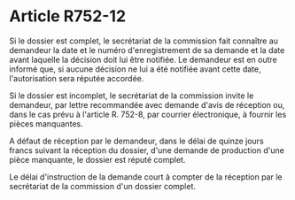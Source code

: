 # Article R752-12

Si le dossier est complet, le secrétariat de la commission fait connaître au demandeur la date et le numéro d'enregistrement de sa demande et la date avant laquelle la décision doit lui être notifiée. Le demandeur est en outre informé que, si aucune décision ne lui a été notifiée avant cette date, l'autorisation sera réputée accordée.

Si le dossier est incomplet, le secrétariat de la commission invite le demandeur, par lettre recommandée avec demande d'avis de réception ou, dans le cas prévu à l'article R. 752-8, par courrier électronique, à fournir les pièces manquantes.

A défaut de réception par le demandeur, dans le délai de quinze jours francs suivant la réception du dossier, d'une demande de production d'une pièce manquante, le dossier est réputé complet.

Le délai d'instruction de la demande court à compter de la réception par le secrétariat de la commission d'un dossier complet.
